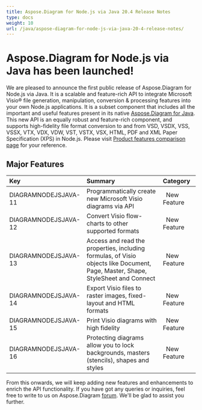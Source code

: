 ```yaml
---
title: Aspose.Diagram for Node.js via Java 20.4 Release Notes
type: docs
weight: 10
url: /java/aspose-diagram-for-node-js-via-java-20-4-release-notes/
---
```


# **Aspose.Diagram for Node.js via Java has been launched!**
We are pleased to announce the first public release of Aspose.Diagram for Node.js via Java. It is a scalable and feature-rich API to integrate Microsoft Visio® file generation, manipulation, conversion & processing features into your own Node.js applications. It is a subset component that includes all the important and useful features present in its native [Aspose.Diagram for Java](https://www.aspose.com/products/diagram/java). This new API is an equally robust and feature-rich component, and supports high-fidelity file format conversion to and from VSD, VSDX, VSS, VSSX, VTX, VDX, VDW, VST, VSTX, VSX, HTML, PDF and XML Paper Specification (XPS) in Node.js. Please visit [Product features comparison page](/diagram/java/aspose-diagram-for-node-js-via-java-features/) for your reference.
## **Major Features**

|**Key** |**Summary** |**Category** |
| :- | :- | :- |
|DIAGRAMNODEJSJAVA-11|Programmatically create new Microsoft Visio diagrams via API|` `New Feature  |
|DIAGRAMNODEJSJAVA-12|Convert Visio flow-charts to other supported formats|` `New Feature  |
|DIAGRAMNODEJSJAVA-13|Access and read the properties, including formulas, of Visio objects like Document, Page, Master, Shape, StyleSheet and Connect|` `New Feature  |
|DIAGRAMNODEJSJAVA-14|Export Visio files to raster images, fixed-layout and HTML formats|` `New Feature |
|DIAGRAMNODEJSJAVA-15|Print Visio diagrams with high fidelity|` `New Feature |
|DIAGRAMNODEJSJAVA-16|Protecting diagrams allow you to lock backgrounds, masters (stencils), shapes and styles|` `New Feature |
From this onwards, we will keep adding new features and enhancements to enrich the API functionality. If you have got any queries or inquiries, feel free to write to us on Aspose.Diagram [forum](https://forum.aspose.com/c/diagram/17). We'll be glad to assist you further.
